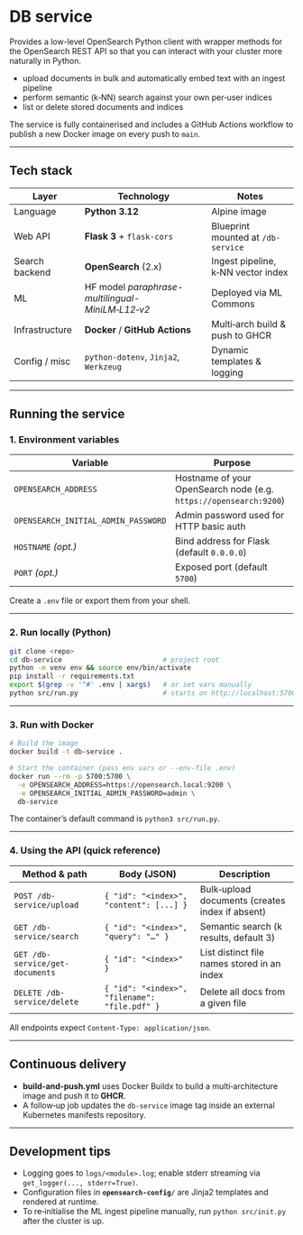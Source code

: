 # DB service

Provides a low-level OpenSearch Python client with wrapper methods for the OpenSearch REST API so that you can interact with your cluster more naturally in Python.

* upload documents in bulk and automatically embed text with an ingest pipeline  
* perform semantic (k‑NN) search against your own per‑user indices  
* list or delete stored documents and indices

The service is fully containerised and includes a GitHub Actions workflow to publish a new Docker image on every push to `main`.

---

## Tech stack

| Layer          | Technology                                       | Notes |
|----------------|--------------------------------------------------|-------|
| Language       | **Python 3.12**                                  | Alpine image |
| Web API        | **Flask 3** + `flask-cors`                       | Blueprint mounted at `/db-service` |
| Search backend | **OpenSearch** (2.x)                             | Ingest pipeline, k‑NN vector index |
| ML             | HF model *paraphrase-multilingual-MiniLM‑L12‑v2* | Deployed via ML Commons |
| Infrastructure | **Docker** / **GitHub Actions**                  | Multi‑arch build & push to GHCR |
| Config / misc  | `python-dotenv`, `Jinja2`, `Werkzeug`            | Dynamic templates & logging |

---

## Running the service

### 1. Environment variables

| Variable | Purpose |
|----------|---------|
| `OPENSEARCH_ADDRESS` | Hostname of your OpenSearch node (e.g. `https://opensearch:9200`) |
| `OPENSEARCH_INITIAL_ADMIN_PASSWORD` | Admin password used for HTTP basic auth |
| `HOSTNAME` *(opt.)* | Bind address for Flask (default `0.0.0.0`) |
| `PORT` *(opt.)* | Exposed port (default `5700`) |

Create a `.env` file or export them from your shell.

---

### 2. Run locally (Python)

```bash
git clone <repo>
cd db-service                         # project root
python -m venv env && source env/bin/activate
pip install -r requirements.txt
export $(grep -v '^#' .env | xargs)   # or set vars manually
python src/run.py                     # starts on http://localhost:5700
```

---

### 3. Run with Docker

```bash
# Build the image
docker build -t db-service .

# Start the container (pass env vars or --env-file .env)
docker run --rm -p 5700:5700 \
  -e OPENSEARCH_ADDRESS=https://opensearch.local:9200 \
  -e OPENSEARCH_INITIAL_ADMIN_PASSWORD=admin \
  db-service
```

The container’s default command is `python3 src/run.py`.

---

### 4. Using the API (quick reference)

| Method & path | Body (JSON) | Description                                     |
|---------------|-------------|-------------------------------------------------|
| `POST /db-service/upload` | `{ "id": "<index>", "content": [...] }` | Bulk‑upload documents (creates index if absent) |
| `GET /db-service/search` | `{ "id": "<index>", "query": "…" }` | Semantic search (k results, default 3)          |
| `GET /db-service/get-documents` | `{ "id": "<index>" }` | List distinct file names stored in an index     |
| `DELETE /db-service/delete` | `{ "id": "<index>", "filename": "file.pdf" }` | Delete all docs from a given file               |

All endpoints expect `Content‑Type: application/json`.

---

## Continuous delivery

* **build-and-push.yml** uses Docker Buildx to build a multi‑architecture image and push it to **GHCR**.
* A follow‑up job updates the `db-service` image tag inside an external Kubernetes manifests repository.

---

## Development tips

* Logging goes to `logs/<module>.log`; enable stderr streaming via `get_logger(..., stderr=True)`.
* Configuration files in **`opensearch-config/`** are Jinja2 templates and rendered at runtime.
* To re‑initialise the ML ingest pipeline manually, run `python src/init.py` after the cluster is up.
